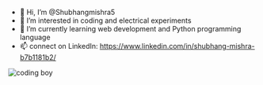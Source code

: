 - 👋 Hi, I’m @Shubhangmishra5
- 👀 I’m interested in coding and electrical experiments
- 🌱 I’m currently learning web development and Python programming language
- 📫 connect on LinkedIn: https://www.linkedin.com/in/shubhang-mishra-b7b1181b2/ 

<!---
Shubhangmishra5/Shubhangmishra5 is a ✨ special ✨ repository because its `README.md` (this file) appears on your GitHub profile.
You can click the Preview link to take a look at your changes.
--->
![coding boy](https://github.com/user-attachments/assets/e65c031e-c9ce-46b0-a8c8-560783894178)

